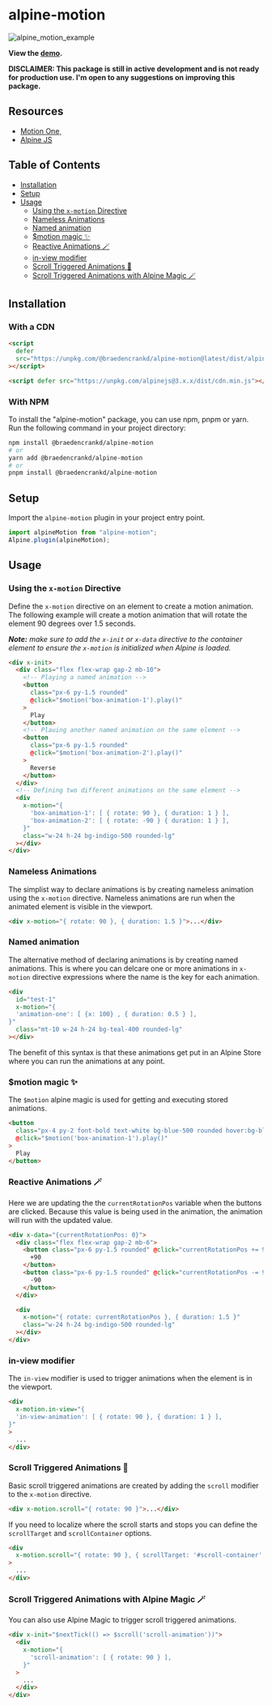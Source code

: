 # alpine-motion

![alpine_motion_example](https://github.com/braedencrankd/alpine-motion/assets/99447151/3614613e-998e-46d0-b531-51b075a4127f)

**View the [demo](https://alpine-motion-examples.vercel.app/).**

**DISCLAIMER: This package is still in active development and is not ready for production use. I'm open to any suggestions on improving this package.**

## Resources

- [Motion One](https://motion.dev/)¸
- [Alpine JS](https://alpinejs.dev/)

## Table of Contents

- [Installation](#installation)
- [Setup](#setup)
- [Usage](#usage)
  - [Using the `x-motion` Directive](#using-the-x-motion-directive)
  - [Nameless Animations](#nameless-animations)
  - [Named animation](#named-animation)
  - [$motion magic ✨](#motion-magic-)
  - [Reactive Animations 🪄](#reactive-animations-)
  - [in-view modifier](#in-view-modifier)
  - [Scroll Triggered Animations 📜](#scroll-triggered-animations-)
  - [Scroll Triggered Animations with Alpine Magic 🪄](#scroll-triggered-animations-with-alpine-magic-)

## Installation

### With a CDN

```html
<script
  defer
  src="https://unpkg.com/@braedencrankd/alpine-motion@latest/dist/alpineMotion.min.js"
></script>

<script defer src="https://unpkg.com/alpinejs@3.x.x/dist/cdn.min.js"></script>
```

### With NPM

To install the "alpine-motion" package, you can use npm, pnpm or yarn. Run the following command in your project directory:

```bash
npm install @braedencrankd/alpine-motion
# or
yarn add @braedencrankd/alpine-motion
# or
pnpm install @braedencrankd/alpine-motion
```

## Setup

Import the `alpine-motion` plugin in your project entry point.

```js
import alpineMotion from "alpine-motion";
Alpine.plugin(alpineMotion);
```

## Usage

### Using the `x-motion` Directive

Define the `x-motion` directive on an element to create a motion animation. The following example will create a motion animation that will rotate the element 90 degrees over 1.5 seconds.

_**Note:** make sure to add the `x-init` or `x-data` directive to the container element to ensure the `x-motion` is initialized when Alpine is loaded._

```html
<div x-init>
  <div class="flex flex-wrap gap-2 mb-10">
    <!-- Playing a named animation -->
    <button
      class="px-6 py-1.5 rounded"
      @click="$motion('box-animation-1').play()"
    >
      Play
    </button>
    <!-- Plauing another named animation on the same element -->
    <button
      class="px-6 py-1.5 rounded"
      @click="$motion('box-animation-2').play()"
    >
      Reverse
    </button>
  </div>
  <!-- Defining two different animations on the same element -->
  <div
    x-motion="{
      'box-animation-1': [ { rotate: 90 }, { duration: 1 } ],
      'box-animation-2': [ { rotate: -90 } { duration: 1 } ],
    }"
    class="w-24 h-24 bg-indigo-500 rounded-lg"
  ></div>
</div>
```

### Nameless Animations

The simplist way to declare animations is by creating nameless animation using the `x-motion` directive. Nameless animations are run when the animated element is visible in the viewport.

```html
<div x-motion="{ rotate: 90 }, { duration: 1.5 }">...</div>
```

### Named animation

The alternative method of declaring animations is by creating named animations. This is where you can delcare one or more animations in `x-motion` directive expressions where the name is the key for each animation.

```html
<div
  id="test-1"
  x-motion="{
  'animation-one': [ {x: 100} , { duration: 0.5 } ],
}"
  class="mt-10 w-24 h-24 bg-teal-400 rounded-lg"
></div>
```

The benefit of this syntax is that these animations get put in an Alpine Store where you can run the animations at any point.

### $motion magic ✨

The `$motion` alpine magic is used for getting and executing stored animations.

```html
<button
  class="px-4 py-2 font-bold text-white bg-blue-500 rounded hover:bg-blue-700"
  @click="$motion('box-animation-1').play()"
>
  Play
</button>
```

### Reactive Animations 🪄

Here we are updating the the `currentRotationPos` variable when the buttons are clicked. Because this value is being used in the animation, the animation will run with the updated value.

```html
<div x-data="{currentRotationPos: 0}">
  <div class="flex flex-wrap gap-2 mb-6">
    <button class="px-6 py-1.5 rounded" @click="currentRotationPos += 90;">
      +90
    </button>
    <button class="px-6 py-1.5 rounded" @click="currentRotationPos -= 90;">
      -90
    </button>
  </div>

  <div
    x-motion="{ rotate: currentRotationPos }, { duration: 1.5 }"
    class="w-24 h-24 bg-indigo-500 rounded-lg"
  ></div>
</div>
```

### in-view modifier

The `in-view` modifier is used to trigger animations when the element is in the viewport.

```html
<div
  x-motion.in-view="{
  'in-view-animation': [ { rotate: 90 }, { duration: 1 } ],
}"
>
  ...
</div>
```

### Scroll Triggered Animations 📜

Basic scroll triggered animations are created by adding the `scroll` modifier to the `x-motion` directive.

```html
<div x-motion.scroll="{ rotate: 90 }">...</div>
```

If you need to localize where the scroll starts and stops you can define the `scrollTarget` and `scrollContainer` options.

```html
<div
  x-motion.scroll="{ rotate: 90 }, { scrollTarget: '#scroll-container', scrollContainer: '#scroll-container' }"
>
  ...
</div>
```

### Scroll Triggered Animations with Alpine Magic 🪄

You can also use Alpine Magic to trigger scroll triggered animations.

```html
<div x-init="$nextTick(() => $scroll('scroll-animation'))">
  <div
    x-motion="{
      'scroll-animation': [ { rotate: 90 } ],
    }"
  >
    ...
  </div>
</div>
```
